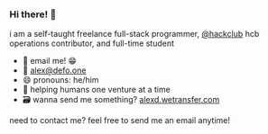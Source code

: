 ### Hi there! 👋

i am a self-taught freelance full-stack programmer, [@hackclub](https://github.com/hackclub) hcb operations contributor, and full-time student

- 💬 email me! 😁
- 📨 [alex@defo.one](mailto:alex@defo.one)
- 😄 pronouns: he/him
- 💖 helping humans one venture at a time
- 🗃️ wanna send me something? [alexd.wetransfer.com](https://alexd.wetransfer.com)

need to contact me? feel free to send me an email anytime!

